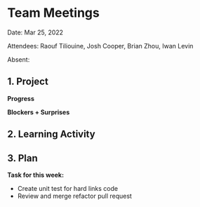 # Team Meetings

Date: Mar 25, 2022

Attendees: Raouf Tiliouine, Josh Cooper, Brian Zhou, Iwan Levin

Absent:

## 1. Project

**Progress**

**Blockers + Surprises**

## 2. Learning Activity

## 3. Plan

**Task for this week:**

- Create unit test for hard links code
- Review and merge refactor pull request